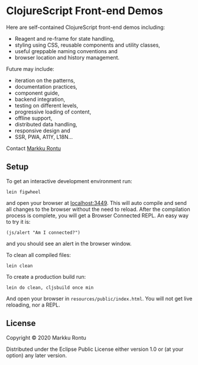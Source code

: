 # ClojureScript Front-end Demos

Here are self-contained ClojureScript front-end demos including:
- Reagent and re-frame for state handling,
- styling using CSS, reusable components and utility classes,
- useful greppable naming conventions and
- browser location and history management.

Future may include:
- iteration on the patterns,
- documentation practices,
- component guide,
- backend integration,
- testing on different levels,
- progressive loading of content,
- offline support,
- distributed data handling,
- responsive design and
- SSR, PWA, A11Y, L18N…

Contact [Markku Rontu](http://markku.rontu.net/)


## Setup

To get an interactive development environment run:

    lein figwheel

and open your browser at [localhost:3449](http://localhost:3449/).
This will auto compile and send all changes to the browser without the
need to reload. After the compilation process is complete, you will
get a Browser Connected REPL. An easy way to try it is:

    (js/alert "Am I connected?")

and you should see an alert in the browser window.

To clean all compiled files:

    lein clean

To create a production build run:

    lein do clean, cljsbuild once min

And open your browser in `resources/public/index.html`. You will not
get live reloading, nor a REPL.

## License

Copyright © 2020 Markku Rontu

Distributed under the Eclipse Public License either version 1.0 or (at your option) any later version.
